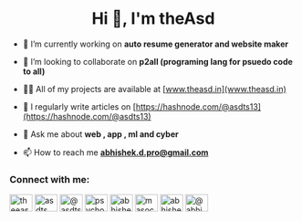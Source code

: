 <h1 align="center">Hi 👋, I'm theAsd</h1>

<!--<p align="left"> <img src="https://komarev.com/ghpvc/?username=abhishekdubey369&label=Profile%20views&color=0e75b6&style=flat" alt="asdts" /> </p>

<p align="left"> <a href="https://github.com/ryo-ma/github-profile-trophy"><img src="https://github-profile-trophy.vercel.app/?username=asdts" alt="asdts" /></a> </p>

<p align="left"> <a href="https://twitter.com/asdts_ml" target="blank"><img src="https://img.shields.io/twitter/follow/theeasd?logo=twitter&style=for-the-badge" alt="theeasd" /></a> </p>

<p><img src="https://tryhackme-badges.s3.amazonaws.com/abhigns.png" alt="Your Image Badge" /></p>
<img src="https://img.shields.io/badge/dynamic/json?url=https://codeforces.com/api/user.info?handles=masochism&query=$.result[0].rating&label=Codeforces%20Rating"/>-->

- 🔭 I’m currently working on **auto resume generator and website maker**

- 👯 I’m looking to collaborate on **p2all (programing lang for psuedo code to all)**

- 👨‍💻 All of my projects are available at [www.theasd.in](www.theasd.in)

- 📝 I regularly write articles on [https://hashnode.com/@asdts13](https://hashnode.com/@asdts13)

- 💬 Ask me about **web , app , ml and cyber**

- 📫 How to reach me **abhishek.d.pro@gmail.com**

<h3 align="left">Connect with me:</h3>
<p align="left">
<a href="https://twitter.com/theeasd" target="blank"><img align="center" src="https://raw.githubusercontent.com/rahuldkjain/github-profile-readme-generator/master/src/images/icons/Social/twitter.svg" alt="theeasd" height="30" width="40" /></a>
<a href="https://linkedin.com/in/asdts" target="blank"><img align="center" src="https://raw.githubusercontent.com/rahuldkjain/github-profile-readme-generator/master/src/images/icons/Social/linked-in-alt.svg" alt="asdts" height="30" width="40" /></a>
<!-- <a href="https://instagram.com/theasd.in" target="blank"><img align="center" src="https://raw.githubusercontent.com/rahuldkjain/github-profile-readme-generator/master/src/images/icons/Social/instagram.svg" alt="theasd.in" height="30" width="40" /></a> -->
<a href="https://hashnode.com/@asdts13" target="blank"><img align="center" src="https://raw.githubusercontent.com/rahuldkjain/github-profile-readme-generator/master/src/images/icons/Social/hashnode.svg" alt="@asdts13" height="30" width="40" /></a>
<a href="https://www.codechef.com/users/psycho_coder_2" target="blank"><img align="center" src="https://cdn.jsdelivr.net/npm/simple-icons@3.1.0/icons/codechef.svg" alt="psycho_coder_2" height="30" width="40" /></a>
<a href="https://www.hackerrank.com/abhishekdubey369" target="blank"><img align="center" src="https://raw.githubusercontent.com/rahuldkjain/github-profile-readme-generator/master/src/images/icons/Social/hackerrank.svg" alt="abhishekdubey369" height="30" width="40" /></a>
<a href="https://codeforces.com/profile/masochism" target="blank"><img align="center" src="https://raw.githubusercontent.com/rahuldkjain/github-profile-readme-generator/master/src/images/icons/Social/codeforces.svg" alt="masochism" height="30" width="40" /></a>
<a href="https://www.leetcode.com/abhishekdubey369" target="blank"><img align="center" src="https://raw.githubusercontent.com/rahuldkjain/github-profile-readme-generator/master/src/images/icons/Social/leet-code.svg" alt="abhishekdubey369" height="30" width="40" /></a>
<a href="https://www.hackerearth.com/@abhigns369" target="blank"><img align="center" src="https://raw.githubusercontent.com/rahuldkjain/github-profile-readme-generator/master/src/images/icons/Social/hackerearth.svg" alt="@abhigns369" height="30" width="40" /></a>
</p>

<!--<p>&nbsp;<img align="center" src="https://github-readme-stats.vercel.app/api?username=asdts&show_icons=true&locale=en" alt="asdts" /></p>

<p><img align="center" src="https://github-readme-streak-stats.herokuapp.com/?user=asdts&" alt="asdts" /></p>-->

